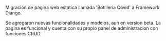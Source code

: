 Migración de pagina web estatica llamada 'Botilleria Covid' a Framework Django.

Se agregaron nuevas funcionalidades y modelos, aun en version beta.
La pagina es funcional y cuenta con su propio panel de administracion con funciones CRUD.

